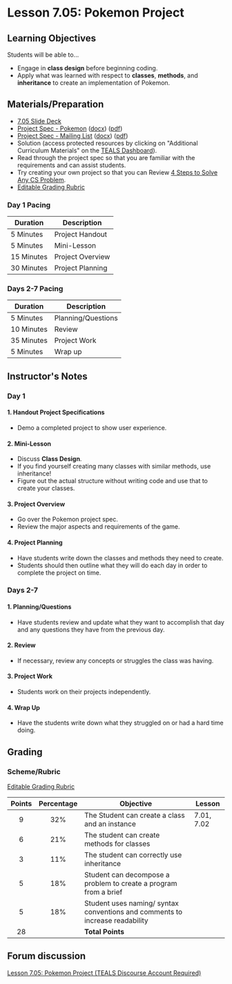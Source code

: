 # Lesson 7.05: Pokemon Project

## Learning Objectives

Students will be able to...

* Engage in **class design** before beginning coding.
* Apply what was learned with respect to **classes**, **methods**, and **inheritance** to create an implementation of Pokemon.

## Materials/Preparation

* [7.05 Slide Deck](https://github.com/TEALSK12/2nd-semester-introduction-to-computer-science/raw/master/units/7_unit/slidedecks/Intro%20Python%207.05%20TEALS.pptx)
* [Project Spec - Pokemon][] ([docx][1]) ([pdf][2])
* [Project Spec - Mailing List][] ([docx][3]) ([pdf][4])
* Solution (access protected resources by clicking on "Additional Curriculum Materials" on the [TEALS Dashboard][]).
* Read through the project spec so that you are familiar with the requirements and can assist students.
* Try creating your own project so that you can Review [4 Steps to Solve Any CS Problem][].
* [Editable Grading Rubric](https://github.com/TEALSK12/2nd-semester-introduction-to-computer-science/raw/master/units/7_unit/05_lesson/rubric.docx)

### Day 1 Pacing

| **Duration**   | **Description** |
| ---------- | ----------- |
| 5 Minutes  | Project Handout      |
| 5 Minutes | Mini-Lesson      |
| 15 Minutes | Project Overview |
| 30 Minutes | Project Planning  |

### Days 2-7 Pacing

| **Duration**|**Description**      |
|--|--|
| 5 Minutes  | Planning/Questions      |
| 10 Minutes | Review      |
| 35 Minutes | Project Work        |
| 5 Minutes | Wrap up     |

## Instructor's Notes

### Day 1

#### 1. Handout Project Specifications

* Demo a completed project to show user experience.

#### 2. Mini-Lesson

* Discuss **Class Design**.
* If you find yourself creating many classes with similar methods, use inheritance!
* Figure out the actual structure without writing code and use that to create your classes.

#### 3. Project Overview

* Go over the Pokemon project spec.
* Review the major aspects and requirements of the game.

#### 4. Project Planning

* Have students write down the classes and methods they need to create.
* Students should then outline what they will do each day in order to complete the project on time.

### Days 2-7

#### 1. Planning/Questions

* Have students review and update what they want to accomplish that day and any questions they have from the previous day.

#### 2. Review

* If necessary, review any concepts or struggles the class was having.

#### 3. Project Work

* Students work on their projects independently.

#### 4. Wrap Up

* Have the students write down what they struggled on or had a hard time doing.

## Grading

### Scheme/Rubric

[Editable Grading Rubric](https://github.com/TEALSK12/2nd-semester-introduction-to-computer-science/raw/master/units/7_unit/05_lesson/rubric.docx)

| Points | Percentage| Objective | Lesson |
| :---: | :---: | --- | --- |
|9|32%| The Student can create a class and an instance|7.01, 7.02|
|6 | 21%| The student can create methods for classes||
|3 | 11%| The student can correctly use inheritance||
|5 |18% | Student can decompose a problem to create a program from a brief||
|5 |18% | Student uses naming/ syntax conventions and comments to increase readability| |
| 28 | | **Total Points** ||

## Forum discussion

[Lesson 7.05: Pokemon Project (TEALS Discourse Account Required)](https://forums.tealsk12.org/c/2nd-semester-unit-7-classes/lesson-7-05-pokemon)

[TEALS Dashboard]:http:/www.tealsk12.org/dashboard
[4 Steps to Solve Any CS Problem]:https://github.com/TEALS-IntroCS/2nd-semester-introduction-to-computer-science-principles/raw/master/units/4%20Steps%20to%20Solve%20Any%20CS%20Problem.pdf

[Project Spec - Pokemon]:project.md
[Project Spec - Mailing List]:projecta.md
[1]:https://github.com/TEALSK12/2nd-semester-introduction-to-computer-science/raw/master/units/7_unit/05_lesson/project.docx
[2]: https://github.com/TEALSK12/2nd-semester-introduction-to-computer-science/raw/master/units/7_unit/05_lesson/project.pdf
[3]:https://github.com/TEALSK12/2nd-semester-introduction-to-computer-science/raw/master/units/7_unit/05_lesson/projecta.docx
[4]: https://github.com/TEALSK12/2nd-semester-introduction-to-computer-science/raw/master/units/7_unit/05_lesson/projecta.pdf
